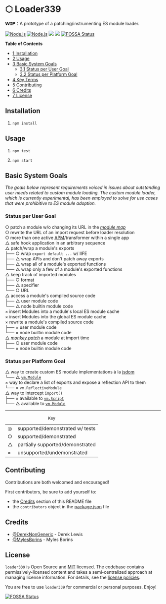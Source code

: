 # ⬡ Loader339

𝗪𝗜𝗣：A prototype of a patching/instrumenting ES module loader.

[![Node.js](https://img.shields.io/badge/Node.js-black?logo=Node.js&logoColor=green)](https://nodejs.org/en/about/)
[![Node.js](https://img.shields.io/badge/node%40latest-%3E%3D%2013.7.0-brightgreen)](https://nodejs.org/en/download/current/)
![](https://img.shields.io/badge/status-experimental-blue)
![](https://img.shields.io/github/languages/top/DerekNonGeneric/loader339)
[![FOSSA Status](https://app.fossa.com/api/projects/custom%2B15970%2Fgit%40github.com%3ADerekNonGeneric%2Floader339.git.svg?type=shield)](https://app.fossa.com/projects/custom%2B15970%2Fgit%40github.com%3ADerekNonGeneric%2Floader339.git?ref=badge_shield)

**Table of Contents**

- [<span class="tocnumber">1</span> <span class="toctext">Installation</span>](#installation)
- [<span class="tocnumber">2</span> <span class="toctext">Usage</span>](#usage)
- [<span class="tocnumber">3</span> <span class="toctext">Basic System Goals</span>](#basic-system-goals)
  - [<span class="tocnumber">3.1</span> <span class="toctext">Status per User Goal</span>](#status-per-user-goal)
  - [<span class="tocnumber">3.2</span> <span class="toctext">Status per Platform Goal</span>](#status-per-platform-goal)
- [<span class="tocnumber">4</span> <span class="toctext">Key Terms</span>](#key-terms)
- [<span class="tocnumber">5</span> <span class="toctext">Contributing</span>](#contributing)
- [<span class="tocnumber">6</span> <span class="toctext">Credits</span>](#credits)
- [<span class="tocnumber">7</span> <span class="toctext">License</span>](#license)

## Installation

1. `npm install`

## Usage

1. `npm test`

1. `npm start`

## Basic System Goals<a id="basic-system-goals"></a>

_The goals below represent requirements voiced in issues about outstanding user
needs related to custom module loading. The custom module loader, which is
currently experimental, has been employed to solve for use cases that were
prohibitive to ES module adoption._

### <a id="status-per-user-goal">Status per User Goal</a>

○ patch a module w/o changing its URL in the
[_module map_](./doc/atlas.md#module-map)  
○ rewrite the URL of an import request before loader resolution  
○ more than one active [APM](./doc/atlas.md#apm)/transformer within a single
app  
△ safe hook application in an arbitrary sequence  
△ patch/wrap a module's exports  
├── ○ wrap `export default ...` w/ IIFE  
├── △ wrap APIs and don't patch away exports  
├── △ wrap all of a module's exported functions  
└── △ wrap only a few of a module's exported functions  
△ keep track of imported modules  
├── ○ format  
├── △ specifier  
└── ○ URL  
△ access a module's compiled source code  
├── △ user module code  
└── △ node builtin module code  
× insert Modules into a module's local ES module cache  
× insert Modules into the global ES module cache  
× rewrite a module's compiled source code  
├── × user module code  
└── × node builtin module code  
△ [_monkey patch_](./doc/atlas.md#monkey-patch) a module at import time  
├── ○ user module code  
└── × node builtin module code

### Status per Platform Goal<a id="status-per-platform-goal"></a>

△ way to create custom ES module implementations à la
[jsdom](https://github.com/jsdom/jsdom)  
└── △ [`vm.Module`](https://nodejs.org/api/vm.html#vm_class_vm_module)  
× way to declare a list of exports and expose a reflection API to them  
└── × `vm.ReflectiveModule`  
△ way to intercept `import()`  
├── × available to
[`vm.Script`](https://nodejs.org/api/vm.html#vm_class_vm_script)  
└── △ available to
[`vm.Module`](https://nodejs.org/api/vm.html#vm_class_vm_module)

---

<table>
<caption><small>Key</small></caption>
<tbody>
<tr><td>◎</td><td>supported/demonstrated w/ tests</td></tr>
<tr><td>○</td><td>supported/demonstrated</td></tr>
<tr><td>△</td><td>partially supported/demonstrated</td></tr>
<tr><td>×</td><td>unsupported/undemonstrated</td></tr>
<tbody>
</table>

## Contributing

Contributions are both welcomed and encouraged!

First contributors, be sure to add yourself to:

- the [Credits](#credits) section of this README file
- the `contributors` object in the [package.json](./package.json) file

## Credits

- [@DerekNonGeneric](https://github.com/DerekNonGeneric) - Derek Lewis
- [@MylesBorins](https://github.com/MylesBorins) - Myles Borins

## License

`loader339` is Open Source and [MIT](https://opensource.org/licenses/MIT)
licensed. The codebase contains permissively-licensed content and takes a
semi-centralized approach at managing license information. For details, see the
[license policies](./doc/license-policies.md).

You are free to use `loader339` for commercial or personal purposes. Enjoy!

[![FOSSA Status](https://app.fossa.com/api/projects/custom%2B15970%2Floader339.svg?type=large)](https://app.fossa.com/projects/custom%2B15970%2Floader339?ref=badge_large)
